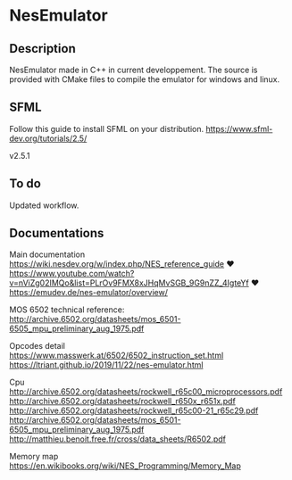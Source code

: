 # NesEmulator

## Description

NesEmulator made in C++ in current developpement.
The source is provided with CMake files to compile the emulator for windows and linux.  
<!-- 
## Images

## Video

## Compilation

## Start the emulator

## Emulator controls -->

## SFML

Follow this guide to install SFML on your distribution.
<https://www.sfml-dev.org/tutorials/2.5/>

v2.5.1

## To do

Updated workflow.

## Documentations

Main documentation  
<https://wiki.nesdev.org/w/index.php/NES_reference_guide> ❤️  
<https://www.youtube.com/watch?v=nViZg02IMQo&list=PLrOv9FMX8xJHqMvSGB_9G9nZZ_4IgteYf> ❤️  
<https://emudev.de/nes-emulator/overview/>  

MOS 6502 technical reference:  
<http://archive.6502.org/datasheets/mos_6501-6505_mpu_preliminary_aug_1975.pdf>  

Opcodes detail  
<https://www.masswerk.at/6502/6502_instruction_set.html>  
<https://ltriant.github.io/2019/11/22/nes-emulator.html>  

Cpu  
<http://archive.6502.org/datasheets/rockwell_r65c00_microprocessors.pdf>  
<http://archive.6502.org/datasheets/rockwell_r650x_r651x.pdf>  
<http://archive.6502.org/datasheets/rockwell_r65c00-21_r65c29.pdf>  
<http://archive.6502.org/datasheets/mos_6501-6505_mpu_preliminary_aug_1975.pdf>  
<http://matthieu.benoit.free.fr/cross/data_sheets/R6502.pdf>  

Memory map
<https://en.wikibooks.org/wiki/NES_Programming/Memory_Map>
